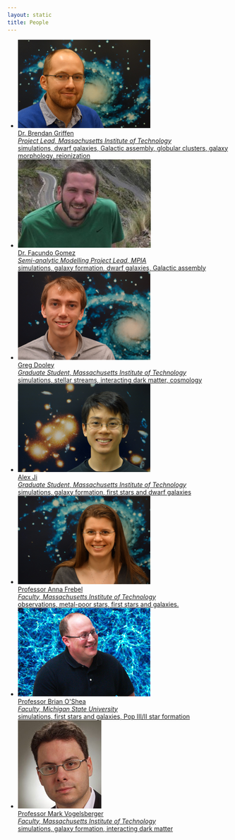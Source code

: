 ```yaml
---
layout: static
title: People
---
```


<ul class="projectlist">
  <li>
  <a href="http://www.brendangriffen.com/" target="_blank">
      <img src="/people/bgriffen.jpg">
      <div class="container">
        <span class="projectlistheading">Dr. Brendan Griffen</span><br />
        <em>Project Lead, Massachusetts Institute of Technology</em><br>
        simulations, dwarf galaxies, Galactic assembly, globular clusters, galaxy morphology, reionization
      </div>
  </a>
  </li>
  
  <li>
  <a href="http://www.mpa-garching.mpg.de/~fgomez/Welcome.html" target="_blank">
      <img src="/people/fgomez.jpg">
      <div class="container">
        <span class="projectlistheading">Dr. Facundo Gomez</span><br />
        <em>Semi-analytic Modelling Project Lead, MPIA</em><br>
        simulations, galaxy formation, dwarf galaxies, Galactic assembly
      </div>
  </a>
  </li> 

  <li>
  <a href="http://space.mit.edu/people/dooley-gregory" target="_blank">
      <img src="/people/gdooley.jpg">
      <div class="container">
        <span class="projectlistheading">Greg Dooley</span><br />
        <em>Graduate Student, Massachusetts Institute of Technology</em><br>
        simulations, stellar streams, interacting dark matter, cosmology
      </div>
  </a>
  </li>

  <li>
  <a href="http://space-live.mit.edu/people/ji-alexander-p" target="_blank">
      <img src="/people/alexji.jpg">
      <div class="container">
        <span class="projectlistheading">Alex Ji</span><br />
        <em>Graduate Student, Massachusetts Institute of Technology</em><br>
        simulations, galaxy formation, first stars and dwarf galaxies
      </div>
  </a>
  </li>   
 

  <li>
  <a href="http://annafrebel.com/" target="_blank">
      <img src="/people/afrebel.jpg">
      <div class="container">
        <span class="projectlistheading">Professor Anna Frebel</span><br />
        <em>Faculty, Massachusetts Institute of Technology</em><br>
        observations, metal-poor stars, first stars and  galaxies.
      </div>
  </a>
  </li>

  <li>
  <a href="http://www.pa.msu.edu/~osheabr/" target="_blank">
      <img src="/people/boshea.jpg">
      <div class="container">
        <span class="projectlistheading">Professor Brian O'Shea</span><br />
        <em>Faculty, Michigan State University</em><br>
        simulations, first stars and galaxies, Pop III/II star formation
      </div>
  </a>
  </li>  

  <li>
  <a href="https://www.cfa.harvard.edu/~mvogelsb/homepage/" target="_blank">
      <img src="/people/vogelsberger.jpg">
      <div class="container">
        <span class="projectlistheading">Professor Mark Vogelsberger</span><br />
        <em>Faculty, Massachusetts Institute of Technology</em><br>
        simulations, galaxy formation, interacting dark matter
      </div>
  </a>
  </li> 

</ul>
